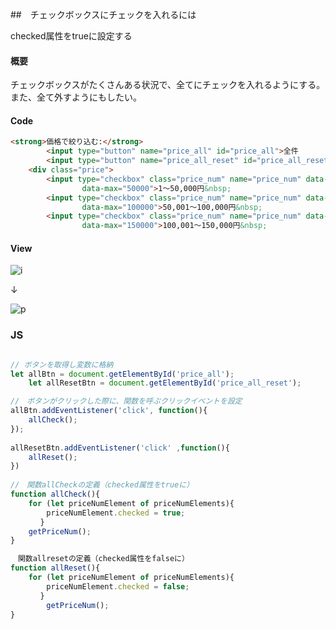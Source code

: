 ##　チェックボックスにチェックを入れるには

checked属性をtrueに設定する

#### 概要
チェックボックスがたくさんある状況で、全てにチェックを入れるようにする。また、全て外すようにもしたい。

#### Code

```HTML
<strong>価格で絞り込む:</strong>
		<input type="button" name="price_all" id="price_all">全件
		<input type="button" name="price_all_reset" id="price_all_reset">リセット
	<div class="price">
		<input type="checkbox" class="price_num" name="price_num" data-min="1"
				data-max="50000">1〜50,000円&nbsp;
		<input type="checkbox" class="price_num" name="price_num" data-min="50001"
				data-max="100000">50,001〜100,000円&nbsp;
		<input type="checkbox" class="price_num" name="price_num" data-min="100001"
				data-max="150000">100,001〜150,000円&nbsp;
```

#### View

![i](https://user-images.githubusercontent.com/105257856/177462981-af954c8e-6b39-4655-b8bb-8e701a8d4e98.png)

↓

![p](https://user-images.githubusercontent.com/105257856/177462988-027c7b13-e79a-44b6-9239-602ef2bed7a8.png)


### JS

```JavaScript

// ボタンを取得し変数に格納
let allBtn = document.getElementById('price_all');
	let allResetBtn = document.getElementById('price_all_reset');　

//　ボタンがクリックした際に、関数を呼ぶクリックイベントを設定 	
allBtn.addEventListener('click', function(){
	allCheck();
});
  
allResetBtn.addEventListener('click' ,function(){
	allReset();
})
	
//　関数allCheckの定義（checked属性をtrueに）
function allCheck(){
	for (let priceNumElement of priceNumElements){
		priceNumElement.checked = true;　
　　　　}
	getPriceNum();
}

　関数allresetの定義（checked属性をfalseに）
function allReset(){
	for (let priceNumElement of priceNumElements){
		priceNumElement.checked = false;
　　　　}
		getPriceNum();
}

```
